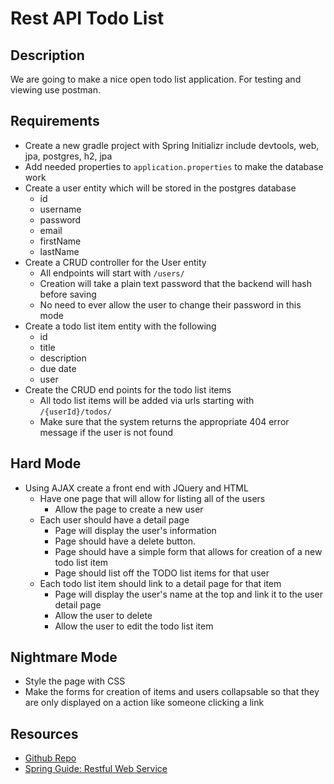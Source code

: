 # Rest API Todo List

## Description
We are going to make a nice open todo list application. For testing and viewing use postman.

## Requirements
* Create a new gradle project with Spring Initializr include devtools, web, jpa, postgres, h2, jpa
* Add needed properties to `application.properties` to make the database work
* Create a user entity which will be stored in the postgres database
	* id
	* username
	* password
	* email
	* firstName
	* lastName
* Create a CRUD controller for the User entity
	* All endpoints will start with `/users/`
	* Creation will take a plain text password that the backend will hash before saving
	* No need to ever allow the user to change their password in this mode
* Create a todo list item entity with the following
	* id
	* title
	* description
	* due date
	* user
* Create the CRUD end points for the todo list items
	* All todo list items will be added via urls starting with `/{userId}/todos/`
	* Make sure that the system returns the appropriate 404 error message if the user is not found

## Hard Mode
* Using AJAX create a front end with JQuery and HTML
	* Have one page that will allow for listing all of the users
		* Allow the page to create a new user
	* Each user should have a detail page
		* Page will display the user's information
		* Page should have a delete button.
		* Page should have a simple form that allows for creation of a new todo list item
		* Page should list off the TODO list items for that user
	* Each todo list item should link to a detail page for that item
		* Page will display the user's name at the top and link it to the user detail page		
		* Allow the user to delete
		* Allow the user to edit the todo list item

## Nightmare Mode
* Style the page with CSS
* Make the forms for creation of items and users collapsable so that they are only displayed on a action like someone clicking a link

## Resources
* [Github Repo](https://github.com/tiy-lv-java-2016-11/todo-api)
* [Spring Guide: Restful Web Service](https://spring.io/guides/gs/rest-service/)

